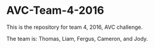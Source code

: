 # AVC-Team-4-2016

This is the repository for team 4, 2016, AVC challenge.

The team is: Thomas, Liam, Fergus, Cameron, and Jody.
